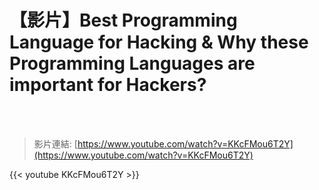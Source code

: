# 【影片】Best Programming Language for Hacking & Why these Programming Languages are important for Hackers?

<!--more-->
<!--339-->
<br><br/>

>影片連結: [https://www.youtube.com/watch?v=KKcFMou6T2Y](https://www.youtube.com/watch?v=KKcFMou6T2Y)

{{< youtube KKcFMou6T2Y >}}

